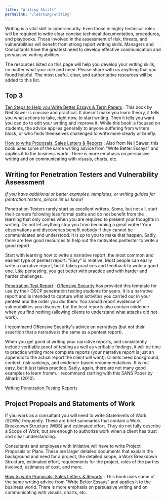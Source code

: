 ```yaml
---
title: "Writing Skills"
permalink: "/learning/writing"
---
```


Writing is a vital skill in cybersecurity. Even those in highly technical roles will be required to write clear concise technical documentation, procedures, and playbooks. Those involved in the assessment of risk, threats, and vulnerabilities will benefit from strong report writing skills. Managers and Consultants have the greatest need to develop effective communication and persuasive writing abilities.

The resources listed on this page will help you develop your writing skills, no matter what your role and need. Please share with us anything that you found helpful. The most useful, clear, and authoritative resources will be added to this list.

## Top 3

[Ten Steps to Help you Write Better Essays & Term Papers](https://www.uregina.ca/library/assets/docs/pdf/e_books/Essaybook.pdf)
: This book by Neil Sawer is concise and practical. It doesn't make you learn theory, it tells you what actions to take, right now, to start writing. Then it tells you want you can do to edit your writing and improve it. While this book is focused on students, the advice applies generally to anyone suffering from writers block, or who finds themselves challenged to write more clearly or briefly.

[How to write Proposals, Sales Letters & Reports](https://books.google.ca/books?id=KUyrAbpXGi8C&lpg=PP1&dq=inauthor%3A%22Neil%20Sawers%22&pg=PA84#v=onepage&q&f=false)
: Also from Neil Sawer, this book uses some of the same writing advice from "Write Better Essays" and applies it to the business world. There is more emphasis on persuasive writing and on communicating with visuals, charts, etc.


## Writing for Penetration Testers and Vulnerability Assessment

*If you have additional or better examples, templates, or writing guides for pentration testers, please let us know!*

Penetration Testers rarely start as excellent writers. Some, but not all, start their careers following less formal paths and do not benefit from the learning that only comes when you are required to present your thoughts in writing. Do not let anything stop you from becoming a great writer! Your observations and discoveries benefit nobody if they cannot be communicated and understood. It is up to you to make that happen. Sadly, there are few good resources to help out the motivated pentester to write a good report.

Start with learning how to write a narrative report: the most common and easiest type of pentest report. "Easy" is relative. Most people can easily write a narrative report, but it takes practices and feedback to write a good one. Like pentesting, you get better with practice and with harder and harder challenges.

[Penetration Test Report](https://www.offensive-security.com/reports/sample-penetration-testing-report.pdf)
: [Offensive Security](https://www.offensive-security.com/) has provided this template for use by their OSCP penetration testing students for years. It is a narrative report and is intended to capture what activities you carried our in your pentest and the order you did them. You should report evidence of vulnerabilities you discover, but the best reports also contain evidence when you find nothing (allowing clients to understand what attacks did *not* work).

I recommend Offensive Security's advice on narratives (but not their assertion that a narrative is the same as a pentest report). 

When you get good at writing your narrative reports, and consistently include verifiable proof of testing as well as verifiable findings, it will be time to practice writing more complete reports (your narrative report is just an appendix to the actual report the client will want). Clients need background, context, risk rankings, and evidence-based recommendations. It is not easy, but it just takes practice. Sadly, again, there are not many good examples to learn fromm. I recommend starting with this SANS Paper by Alharbi (2010).

[Writing Penetration Testing Reports](https://www.sans.org/reading-room/whitepapers/bestprac/writing-penetration-testing-report-33343)

## Project Propoals and Statements of Work

If you work as a consultant you will need to write Statements of Work (SOWs) frequently. These are brief summaries that contain a Work Breakdown Structure (WBS) and estimated effort. They do not fully describe a Scope of Work, but are enough to authorize work when a client has trust and clear understanding. 

Consultants and employees with initiative will have to write Project Proposals or Plans. These are larger detailed documents that explain the background and need for a project, the detailed scope, a Work Breakdown Structure, estimated effort, requirements for the project, roles of the parties involved, estimates of cost, and more.  

[How to write Proposals, Sales Letters & Reports](https://books.google.ca/books?id=KUyrAbpXGi8C&lpg=PP1&dq=inauthor%3A%22Neil%20Sawers%22&pg=PA84#v=onepage&q&f=false)
: This book uses some of the same writing advice from "Write Better Essays" and applies it to the business world. There is more emphasis on persuasive writing and on communicating with visuals, charts, etc.

